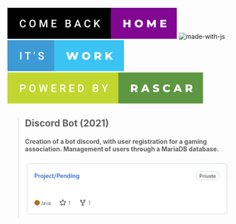 [![come-back-home](/img/come-back-home.svg?style=centerme)](https://github.com/RascarKapHack)
![made-with-js](https://forthebadge.com/images/badges/made-with-java.svg?style=centerme)
![made-with-rust](https://github.com/RascarKapHack/Custom-Vim/raw/main/img/it's-work.svg?style=centerme)
![made-with-rust](https://github.com/RascarKapHack/ChatBox/raw/main/img/powered-by-rascar.svg?style=centerme)

>## Discord Bot (2021)
>#### Creation of a bot discord, with user registration for a gaming association. Management of users through a MariaDB database.
>[![FastAPI Web Starter](https://github.com/RascarKapHack/RascarKapHack/blob/main/img/illustration_projet_java.png?raw=true)](https://www.bnbstickers.com/wp-content/uploads/2017/01/private-notext.png)